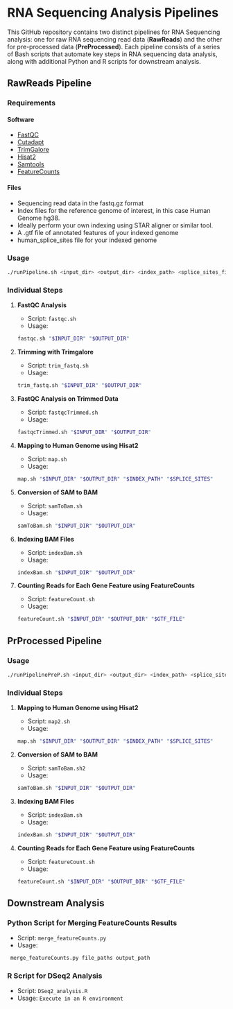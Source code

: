 # RNA Sequencing Analysis Pipelines

This GitHub repository contains two distinct pipelines for RNA Sequencing analysis: one for raw RNA sequencing read data (**RawReads**) and the other for pre-processed data (**PreProcessed**). Each pipeline consists of a series of Bash scripts that automate key steps in RNA sequencing data analysis, along with additional Python and R scripts for downstream analysis.

## RawReads Pipeline

### Requirements
#### Software
- [FastQC](https://www.bioinformatics.babraham.ac.uk/projects/fastqc/)
- [Cutadapt](https://cutadapt.readthedocs.io/en/stable/)
- [TrimGalore](https://www.bioinformatics.babraham.ac.uk/projects/trim_galore/)
- [Hisat2](https://daehwankimlab.github.io/hisat2/)
- [Samtools](http://www.htslib.org/)
- [FeatureCounts](http://subread.sourceforge.net/)

#### Files
- Sequencing read data in the fastq.gz format
- Index files for the reference genome of interest, in this case Human Genome hg38.
- Ideally perform your own indexing using STAR aligner or similar tool.
- A .gtf file of annotated features of your indexed genome 
- human_splice_sites file for your indexed genome

### Usage
```bash
./runPipeline.sh <input_dir> <output_dir> <index_path> <splice_sites_file> <gtf_file>
```
### Individual Steps

1. **FastQC Analysis**

   - Script: `fastqc.sh`
   - Usage: 
    ```bash 
    fastqc.sh "$INPUT_DIR" "$OUTPUT_DIR"
    ```

2. **Trimming with Trimgalore**

   - Script: `trim_fastq.sh`
   - Usage: 
   ```bash 
   trim_fastq.sh "$INPUT_DIR" "$OUTPUT_DIR"
   ```

3. **FastQC Analysis on Trimmed Data**

   - Script: `fastqcTrimmed.sh`
   - Usage: 
   ```bash 
   fastqcTrimmed.sh "$INPUT_DIR" "$OUTPUT_DIR"
   ```

4. **Mapping to Human Genome using Hisat2**

   - Script: `map.sh`
   - Usage: 
   ```bash 
   map.sh "$INPUT_DIR" "$OUTPUT_DIR" "$INDEX_PATH" "$SPLICE_SITES"
   ```

5. **Conversion of SAM to BAM**

   - Script: `samToBam.sh`
   - Usage: 
   ```bash 
   samToBam.sh "$INPUT_DIR" "$OUTPUT_DIR"
   ```

6. **Indexing BAM Files**

   - Script: `indexBam.sh`
   - Usage: 
   ```bash 
   indexBam.sh "$INPUT_DIR" "$OUTPUT_DIR"
   ```

7. **Counting Reads for Each Gene Feature using FeatureCounts**

   - Script: `featureCount.sh`
   - Usage: 
   ```bash 
   featureCount.sh "$INPUT_DIR" "$OUTPUT_DIR" "$GTF_FILE"
   ```

## PrProcessed Pipeline

### Usage
```bash
./runPipelinePreP.sh <input_dir> <output_dir> <index_path> <splice_sites_file> <gtf_file>
```
### Individual Steps

1. **Mapping to Human Genome using Hisat2**

   - Script: `map2.sh`
   - Usage: 
   ```bash 
   map.sh "$INPUT_DIR" "$OUTPUT_DIR" "$INDEX_PATH" "$SPLICE_SITES"
   ```

2. **Conversion of SAM to BAM**

   - Script: `samToBam.sh2`
   - Usage: 
   ```bash 
   samToBam.sh "$INPUT_DIR" "$OUTPUT_DIR"
   ```


3. **Indexing BAM Files**

   - Script: `indexBam.sh`
   - Usage: 
   ```bash 
   indexBam.sh "$INPUT_DIR" "$OUTPUT_DIR"
   ```

4. **Counting Reads for Each Gene Feature using FeatureCounts**

   - Script: `featureCount.sh`
   - Usage: 
   ```bash 
   featureCount.sh "$INPUT_DIR" "$OUTPUT_DIR" "$GTF_FILE"
   ```

## Downstream Analysis

### Python Script for Merging FeatureCounts Results

   - Script: `merge_featureCounts.py`
   - Usage: 
   ```python 
    merge_featureCounts.py file_paths output_path
   ```

### R Script for DSeq2 Analysis

   - Script: `DSeq2_analysis.R`
   - Usage: `Execute in an R environment`
